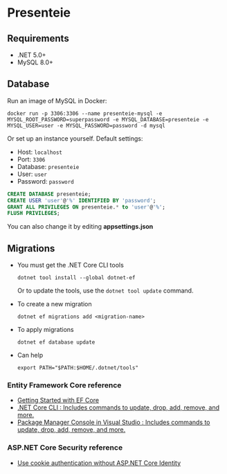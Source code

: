 # Presenteie

## Requirements
* .NET 5.0+
* MySQL 8.0+

## Database
Run an image of MySQL in Docker: 
```shell
docker run -p 3306:3306 --name presenteie-mysql -e MYSQL_ROOT_PASSWORD=superpassword -e MYSQL_DATABASE=presenteie -e MYSQL_USER=user -e MYSQL_PASSWORD=password -d mysql
```

Or set up an instance yourself. Default settings:
* Host: `localhost`
* Port: `3306`
* Database: `presenteie`
* User: `user`
* Password: `password`

```sql
CREATE DATABASE presenteie;
CREATE USER 'user'@'%' IDENTIFIED BY 'password';
GRANT ALL PRIVILEGES ON presenteie.* to 'user'@'%';
FLUSH PRIVILEGES;
```

You can also change it by editing **appsettings.json**

## Migrations
* You must get the .NET Core CLI tools
    ```shell
    dotnet tool install --global dotnet-ef
    ```
    Or to update the tools, use the `dotnet tool update` command. 


* To create a new migration
    ```shell
    dotnet ef migrations add <migration-name>
    ```

* To apply migrations  
    ```shell
    dotnet ef database update
    ```
  
* Can help
    ```shell
    export PATH="$PATH:$HOME/.dotnet/tools"
    ```
  
### Entity Framework Core reference
* [Getting Started with EF Core](https://docs.microsoft.com/en-us/ef/core/get-started/overview/first-app?tabs=netcore-cli)
* [.NET Core CLI : Includes commands to update, drop, add, remove, and more.](https://docs.microsoft.com/en-us/ef/core/cli/dotnet)
* [Package Manager Console in Visual Studio : Includes commands to update, drop, add, remove, and more.](https://docs.microsoft.com/en-us/ef/core/cli/powershell)

### ASP.NET Core Security reference
* [Use cookie authentication without ASP.NET Core Identity](https://docs.microsoft.com/en-us/aspnet/core/security/authentication/cookie?view=aspnetcore-5.0)
